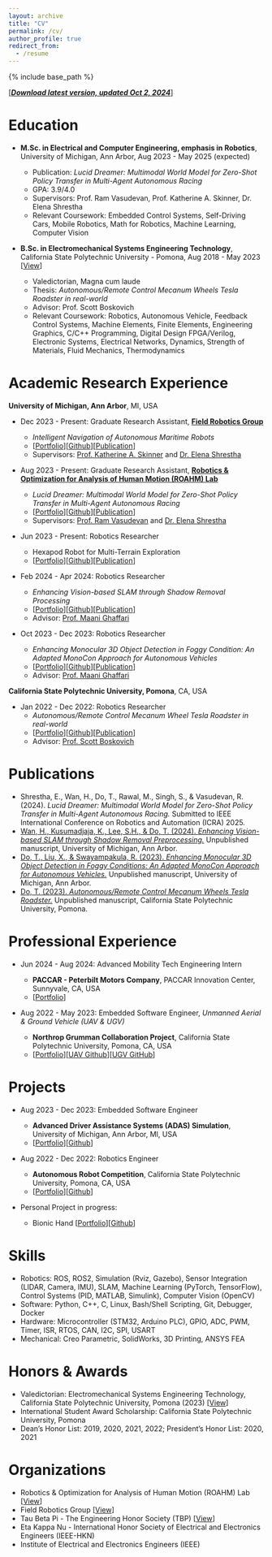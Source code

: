 ```yaml
---
layout: archive
title: "CV"
permalink: /cv/
author_profile: true
redirect_from:
  - /resume
---
```


{% include base_path %}

[[***Download latest version, updated Oct 2, 2024***](/files/TungDo_CurriculumVitae.pdf)]

Education
======
* **M.Sc. in Electrical and Computer Engineering, emphasis in Robotics**, University of Michigan, Ann Arbor, Aug 2023 - May 2025 (expected)
  * Publication: *Lucid Dreamer: Multimodal World Model for Zero-Shot Policy Transfer in Multi-Agent Autonomous Racing*
  * GPA: 3.9/4.0
  * Supervisors: Prof. Ram Vasudevan, Prof. Katherine A. Skinner, Dr. Elena Shrestha
  * Relevant Coursework: Embedded Control Systems, Self-Driving Cars, Mobile Robotics, Math for Robotics, Machine Learning, Computer Vision

* **B.Sc. in Electromechanical Systems Engineering Technology**, California State Polytechnic University - Pomona, Aug 2018 - May 2023 [[View](/images/eDiploma_official_.pdf)]
  * Valedictorian, Magna cum laude
  * Thesis: *Autonomous/Remote Control Mecanum Wheels Tesla Roadster in real-world*
  * Advisor: Prof. Scott Boskovich
  * Relevant Coursework: Robotics, Autonomous Vehicle, Feedback Control Systems, Machine Elements, Finite Elements, Engineering Graphics, C/C++ Programming, Digital Design FPGA/Verilog, Electronic Systems, Electrical Networks, Dynamics, Strength of Materials, Fluid Mechanics, Thermodynamics
<!-- * Ph.D in Version Control Theory, GitHub University, 2018 (expected) -->

Academic Research Experience
======
**University of Michigan, Ann Arbor**, MI, USA
* Dec 2023 - Present: Graduate Research Assistant, [**Field Robotics Group**](https://fieldrobotics.engin.umich.edu/team)
  * *Intelligent Navigation of Autonomous Maritime Robots*
  * [[Portfolio](https://sontung1010.github.io/portfolio/2024-04-25-portfolio/)][[Github]()][[Publication]()]
  * Supervisors: [Prof. Katherine A. Skinner](https://fieldrobotics.engin.umich.edu/team) and [Dr. Elena Shrestha](https://www.linkedin.com/in/elena-shrestha/)


* Aug 2023 - Present: Graduate Research Assistant, [**Robotics & Optimization for Analysis of Human Motion (ROAHM) Lab**](https://www.roahmlab.com/)
  * *Lucid Dreamer: Multimodal World Model for Zero-Shot Policy Transfer in Multi-Agent Autonomous Racing*
  * [[Portfolio](https://sontung1010.github.io/portfolio/2024-04-25-portfolio/)][[Github]()][[Publication]()]
  * Supervisors: [Prof. Ram Vasudevan](https://www.roahmlab.com/ram-personal) and [Dr. Elena Shrestha](https://www.linkedin.com/in/elena-shrestha/)

* Jun 2023 - Present: Robotics Researcher
  * Hexapod Robot for Multi-Terrain Exploration 
  * [[Portfolio](https://sontung1010.github.io/portfolio/2024-04-20-portfolio/)][[Github]()][[Publication]()]

* Feb 2024 - Apr 2024: Robotics Researcher
  * *Enhancing Vision-based SLAM through Shadow Removal Processing* 
  * [[Portfolio](https://sontung1010.github.io/portfolio/2024-04-19-portfolio/)][[Github](https://github.com/dyingplant/mobrob11)][[Publication](https://sontung1010.github.io/publication/2024-04-19-Enhancing-Vision-based-SLAM-through-Shadow-Removal-Processing)]
  * Advisor: [Prof. Maani Ghaffari](https://name.engin.umich.edu/people/ghaffari-maani/)

* Oct 2023 - Dec 2023: Robotics Researcher
  * *Enhancing Monocular 3D Object Detection in Foggy Condition: An Adapted MonoCon Approach for Autonomous Vehicles* 
  * [[Portfolio](https://sontung1010.github.io/portfolio/2023-12-12-portfolio/)][[Github](https://github.com/sontung1010/MonoCon-Monocular_3D_Object_Detection)][[Publication](https://sontung1010.github.io/publication/2023-12-10-Enhancing-Monocular-3D-Object-Detection-in-Foggy-Conditions)]
  * Advisor: [Prof. Maani Ghaffari](https://name.engin.umich.edu/people/ghaffari-maani/)

<!-- * 1/2023-4/2023: Researcher
  * FPGA Toolchain for MacOS [[Portfolio](https://sontung1010.github.io/portfolio/2023-04-16-portfolio/)][[MacOS Toolchain Github](https://github.com/sontung1010/MacOS-FPGA-Toolchain)][[Training GitHub](https://github.com/sontung1010/Courses-Training/tree/CPP_FPGA)] -->

**California State Polytechnic University, Pomona**, CA, USA
* Jan 2022 - Dec 2022: Robotics Researcher
  * *Autonomous/Remote Control Mecanum Wheel Tesla Roadster in real-world*
  * [[Portfolio](https://sontung1010.github.io/portfolio/2022-12-18-portfolio/)][[Github](https://github.com/sontung1010/Autonomous-Remote-Control-Mecanum-Wheel-Tesla-Roadster)][[Publication](https://sontung1010.github.io/publication/2023-12-14-Autonomous-RC_Mecanum_Wheels_Tesla_Roadster)]
  * Advisor: [Prof. Scott Boskovich](https://www.linkedin.com/in/scott-boskovich-phd-aa55b91/)


Publications
======
*	Shrestha, E., Wan, H., Do, T., Rawal, M., Singh, S., & Vasudevan, R. (2024). *Lucid Dreamer: Multimodal World Model for Zero-Shot Policy Transfer in Multi-Agent Autonomous Racing.* Submitted to IEEE International Conference on Robotics and Automation (ICRA) 2025.
*	[Wan, H., Kusumadjaja, K., Lee, S.H., & Do, T. (2024). *Enhancing Vision-based SLAM through Shadow Removal Preprocessing.*](https://sontung1010.github.io/publication/2024-04-19-Enhancing-Vision-based-SLAM-through-Shadow-Removal-Processing) Unpublished manuscript, University of Michigan, Ann Arbor.
*	[Do, T., Liu, X., & Swayampakula, R. (2023). *Enhancing Monocular 3D Object Detection in Foggy Conditions: An Adapted MonoCon Approach for Autonomous Vehicles.*](https://sontung1010.github.io/publication/2023-12-10-Enhancing-Monocular-3D-Object-Detection-in-Foggy-Conditions) Unpublished manuscript, University of Michigan, Ann Arbor.
*	[Do, T. (2023). *Autonomous/Remote Control Mecanum Wheels Tesla Roadster.*](https://sontung1010.github.io/publication/2023-12-14-Autonomous-RC_Mecanum_Wheels_Tesla_Roadster) Unpublished manuscript, California State Polytechnic University, Pomona.


Professional Experience
======
* Jun 2024 - Aug 2024: Advanced Mobility Tech Engineering Intern
  * **PACCAR - Peterbilt Motors Company**, PACCAR Innovation Center, Sunnyvale, CA, USA
  * [[Portfolio](https://sontung1010.github.io/portfolio/2024-08-20-portfolio/)]

* Aug 2022 - May 2023: Embedded Software Engineer, *Unmanned Aerial & Ground Vehicle (UAV & UGV)*
  * **Northrop Grumman Collaboration Project**, California State Polytechnic University, Pomona, CA, USA
  * [[Portfolio](https://sontung1010.github.io/portfolio/2023-05-29-portfolio/)][[UAV Github](https://github.com/sontung1010/Northrop_Grumman_UAV)][[UGV GitHub](https://github.com/sontung1010/Northrop_Grumman_UGV)]

<!-- * 5/2022-8/2022: Embedded Software Developer Intern 
  * FPT USA Corp. [[Github](https://github.com/sontung1010/FPT_USA_Intern_Roku_Development)]

* 5/2021-7/2021: Software Development Intern
  * Rakuna [[Github](https://github.com/sontung1010/Rakuna_Intern_Web_Development)]

* 9/2020-1/2021: Teaching Assistant
  * Prestige English Center  -->

Projects
======
* Aug 2023 - Dec 2023: Embedded Software Engineer
  * **Advanced Driver Assistance Systems (ADAS) Simulation**, University of Michigan, Ann Arbor, MI, USA
  * [[Portfolio](https://sontung1010.github.io/portfolio/2023-12-11-portfolio/)][[Github](https://github.com/sontung1010/Courses-Training/tree/UMich_Embedded_Control_Systems)]

* Aug 2022 - Dec 2022: Robotics Engineer
  * **Autonomous Robot Competition**, California State Polytechnic University, Pomona, CA, USA
  * [[Portfolio](https://sontung1010.github.io/portfolio/2022-12-15-portfolio/)][[Github](https://github.com/sontung1010/Autonomous-Robot-Competition)]

* Personal Project in progress: 
  * Bionic Hand [[Portfolio](https://sontung1010.github.io/portfolio/2023-06-01-portfolio/)][[Github]()]


<!-- * .vim setup [[.vim Github](https://github.com/sontung1010/.vim)][[vim_vscode GitHub](https://github.com/sontung1010/vim_vscode_setup)]
* This whole Portfolio website and special thanks to Minimal Mistakes -->

<!-- * 10/2022: Project Owner
  * Iron Man Helmet [[Portfolio](https://sontung1010.github.io/portfolio/2022-10-10-portfolio/)] -->

<!-- * Mini Projects [[Portfolio](https://sontung1010.github.io/portfolio/2018-08-22-portfolio/)] -->

<!-- Work Experience
======
  <ul>{% for post in site.portfolio reversed %}
    {% include archive-single-cv.html %}
  {% endfor %}</ul> -->
 
Skills
======
* Robotics: ROS, ROS2, Simulation (Rviz, Gazebo), Sensor Integration (LIDAR, Camera, IMU), SLAM, Machine Learning (PyTorch, TensorFlow), Control Systems (PID, MATLAB, Simulink), Computer Vision (OpenCV)
* Software: Python, C++, C, Linux, Bash/Shell Scripting, Git, Debugger, Docker
* Hardware: Microcontroller (STM32, Arduino PLC), GPIO, ADC, PWM, Timer, ISR, RTOS, CAN, I2C, SPI, USART
* Mechanical: Creo Parametric, SolidWorks, 3D Printing, ANSYS FEA


  
<!-- Talks
======
  <ul>{% for post in site.talks %}
    {% include archive-single-talk-cv.html %}
  {% endfor %}</ul>
  

Teaching
======
  <ul>{% for post in site.teaching %}
    {% include archive-single-cv.html %}
  {% endfor %}</ul>
  
Service and leadership
======
* Currently signed in to 43 different slack teams -->

Honors & Awards
======

* Valedictorian: Electromechanical Systems Engineering Technology, California State Polytechnic University, Pomona (2023) [[View](https://sontung1010.github.io/posts/2023/04/14/blog-post-1/)]
* International Student Award Scholarship: California State Polytechnic University, Pomona
* Dean’s Honor List: 2019, 2020, 2021, 2022; President’s Honor List: 2020, 2021

Organizations
======
* Robotics & Optimization for Analysis of Human Motion (ROAHM) Lab [[View](https://www.roahmlab.com/)]
* Field Robotics Group [[View](https://fieldrobotics.engin.umich.edu/team)]
* Tau Beta Pi - The Engineering Honor Society (TBP) [[View](https://sontung1010.github.io/posts/2022/05/10/blog-post-1/)]
* Eta Kappa Nu - International Honor Society of Electrical and Electronics Engineers (IEEE-HKN)
* Institute of Electrical and Electronics Engineers (IEEE)

